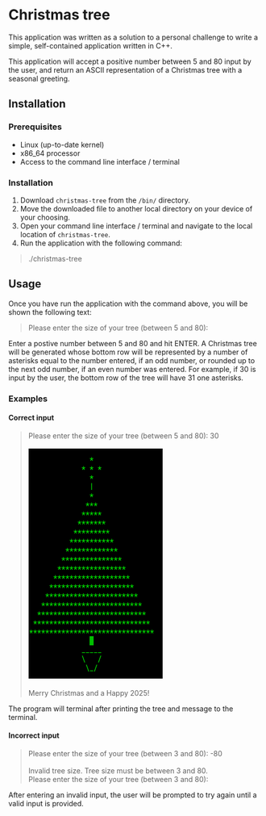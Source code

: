# Christmas tree
This application was written as a solution to a personal challenge to write a simple, self-contained application written in C++.

This application will accept a positive number between 5 and 80 input by the user, and return an ASCII representation of a Christmas tree with a seasonal greeting. 

## Installation
### Prerequisites 
* Linux (up-to-date kernel)
* x86_64 processor
* Access to the command line interface / terminal

### Installation
1. Download `christmas-tree` from the `/bin/` directory.
2. Move the downloaded file to another local directory on your device of your choosing.
3. Open your command line interface / terminal and navigate to the local location of `christmas-tree`.
4. Run the application with the following command:
> ./christmas-tree

## Usage
Once you have run the application with the command above, you will be shown the following text:

>Please enter the size of your tree (between 5 and 80):

Enter a postive number between 5 and 80 and hit ENTER. A Christmas tree will be generated whose bottom row will be represented by a number of asterisks equal to the number entered, if an odd number, or rounded up to the next odd number, if an even number was entered. For example, if 30 is input by the user, the bottom row of the tree will have 31 one asterisks.

### Examples
#### Correct input
>Please enter the size of your tree (between 5 and 80): 30
><br /><br >
![Christmas tree](/screenshots/christmas-tree-30.png "Christmas tree")
><br /><br />
>Merry Christmas and a Happy 2025!

The program will terminal after printing the tree and message to the terminal.

#### Incorrect input
>Please enter the size of your tree (between 3 and 80): -80
><br /><br />
>Invalid tree size. Tree size must be between 3 and 80.
><br />
>Please enter the size of your tree (between 3 and 80):

After entering an invalid input, the user will be prompted to try again until a valid input is provided.




